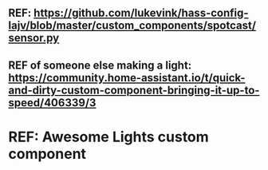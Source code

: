 ## REF: https://github.com/lukevink/hass-config-lajv/blob/master/custom_components/spotcast/sensor.py
## REF of someone else making a light: https://community.home-assistant.io/t/quick-and-dirty-custom-component-bringing-it-up-to-speed/406339/3

# REF: Awesome Lights custom component